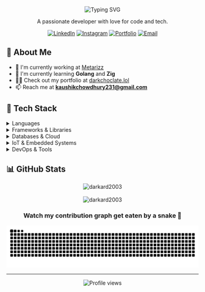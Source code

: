 <div align="center">
  <img src="https://readme-typing-svg.herokuapp.com?font=Fira+Code&size=30&duration=3000&pause=1000&color=2E96F7&center=true&vCenter=true&width=600&lines=Hi+👋,+I'm+Kaushik+Chowdhury;Full+Stack+Developer;Tech+Enthusiast" alt="Typing SVG" />
  <p>A passionate developer with love for code and tech.</p>
  
  [![LinkedIn](https://img.shields.io/badge/LinkedIn-0077B5?style=for-the-badge&logo=linkedin&logoColor=white)](https://linkedin.com/in/kaushik-chowdhury-379146266)
  [![Instagram](https://img.shields.io/badge/Instagram-E4405F?style=for-the-badge&logo=instagram&logoColor=white)](https://instagram.com/_.code._.life._)
  [![Portfolio](https://img.shields.io/badge/Portfolio-000000?style=for-the-badge&logo=About.me&logoColor=white)](https://www.darkchoclate.lol./)
  [![Email](https://img.shields.io/badge/Email-D14836?style=for-the-badge&logo=gmail&logoColor=white)](mailto:kaushikchowdhury231@gmail.com)
</div>

## 💫 About Me

- 🔭 I'm currently working  at [Metarizz](https://www.metarizz.com/)
- 🌱 I'm currently learning **Golang** and **Zig**
- 👨‍💻 Check out my portfolio at [darkchoclate.lol](https://www.darkchoclate.lol./)
- 📫 Reach me at **kaushikchowdhury231@gmail.com**

## 🚀 Tech Stack

<details>
  <summary>Languages</summary>
  <br>
  <p align="left">
    <img src="https://img.shields.io/badge/Python-3776AB?style=for-the-badge&logo=python&logoColor=white" alt="Python">
    <img src="https://img.shields.io/badge/JavaScript-F7DF1E?style=for-the-badge&logo=javascript&logoColor=black" alt="JavaScript">
    <img src="https://img.shields.io/badge/TypeScript-3178C6?style=for-the-badge&logo=typescript&logoColor=white" alt="TypeScript">
    <img src="https://img.shields.io/badge/C-00599C?style=for-the-badge&logo=c&logoColor=white" alt="C">
    <img src="https://img.shields.io/badge/C++-00599C?style=for-the-badge&logo=c%2B%2B&logoColor=white" alt="C++">
    <img src="https://img.shields.io/badge/Go-00ADD8?style=for-the-badge&logo=go&logoColor=white" alt="Go">
    <img src="https://img.shields.io/badge/Dart-0175C2?style=for-the-badge&logo=dart&logoColor=white" alt="Dart">
    <img src="https://img.shields.io/badge/Kotlin-7F52FF?style=for-the-badge&logo=kotlin&logoColor=white" alt="Kotlin">
    <img src="https://img.shields.io/badge/Zig-F7A41D?style=for-the-badge&logo=zig&logoColor=white" alt="Zig">
  </p>
</details>

<details>
  <summary>Frameworks & Libraries</summary>
  <br>
  <p align="left">
    <img src="https://img.shields.io/badge/Angular-DD0031?style=for-the-badge&logo=angular&logoColor=white" alt="Angular">
    <img src="https://img.shields.io/badge/Astro-FF5D01?style=for-the-badge&logo=astro&logoColor=white" alt="Astro">
    <img src="https://img.shields.io/badge/Django-092E20?style=for-the-badge&logo=django&logoColor=white" alt="Django">
    <img src="https://img.shields.io/badge/Flask-000000?style=for-the-badge&logo=flask&logoColor=white" alt="Flask">
    <img src="https://img.shields.io/badge/FastAPI-009688?style=for-the-badge&logo=fastapi&logoColor=white" alt="FastAPI">
    <img src="https://img.shields.io/badge/Flutter-02569B?style=for-the-badge&logo=flutter&logoColor=white" alt="Flutter">
  </p>
</details>

<details>
  <summary>Databases & Cloud</summary>
  <br>
  <p align="left">
    <img src="https://img.shields.io/badge/MongoDB-47A248?style=for-the-badge&logo=mongodb&logoColor=white" alt="MongoDB">
    <img src="https://img.shields.io/badge/MySQL-4479A1?style=for-the-badge&logo=mysql&logoColor=white" alt="MySQL">
    <img src="https://img.shields.io/badge/SQLite-003B57?style=for-the-badge&logo=sqlite&logoColor=white" alt="SQLite">
    <img src="https://img.shields.io/badge/Firebase-FFCA28?style=for-the-badge&logo=firebase&logoColor=black" alt="Firebase">
    <img src="https://img.shields.io/badge/Google_Cloud-4285F4?style=for-the-badge&logo=google-cloud&logoColor=white" alt="GCP">
    <img src="https://img.shields.io/badge/Hive_DB-FDEE21?style=for-the-badge&logo=apache-hive&logoColor=black" alt="Hive DB">
  </p>
</details>

<details>
  <summary>IoT & Embedded Systems</summary>
  <br>
  <p align="left">
    <img src="https://img.shields.io/badge/Arduino-00979D?style=for-the-badge&logo=arduino&logoColor=white" alt="Arduino">
    <img src="https://img.shields.io/badge/PlatformIO-FF7F00?style=for-the-badge&logo=platformio&logoColor=white" alt="PlatformIO">
    <img src="https://img.shields.io/badge/ESP32-E7352C?style=for-the-badge&logo=espressif&logoColor=white" alt="ESP32">
    <img src="https://img.shields.io/badge/Raspberry%20Pi-A22846?style=for-the-badge&logo=raspberry-pi&logoColor=white" alt="Raspberry Pi">
    <img src="https://img.shields.io/badge/Embedded_C/C++-00599C?style=for-the-badge&logo=c%2B%2B&logoColor=white" alt="Embedded C/C++">
    <img src="https://img.shields.io/badge/Sensors-4285F4?style=for-the-badge&logo=adafruit&logoColor=white" alt="Sensors">
  </p>
</details>

<details>
  <summary>DevOps & Tools</summary>
  <br>
  <p align="left">
    <img src="https://img.shields.io/badge/Git-F05032?style=for-the-badge&logo=git&logoColor=white" alt="Git">
    <img src="https://img.shields.io/badge/Linux-FCC624?style=for-the-badge&logo=linux&logoColor=black" alt="Linux">
    <img src="https://img.shields.io/badge/Bash-4EAA25?style=for-the-badge&logo=gnu-bash&logoColor=white" alt="Bash">
    <img src="https://img.shields.io/badge/Android-3DDC84?style=for-the-badge&logo=android&logoColor=white" alt="Android">
    <img src="https://img.shields.io/badge/Qt-41CD52?style=for-the-badge&logo=qt&logoColor=white" alt="Qt">
  </p>
</details>

## 📊 GitHub Stats

<div align="center">
  <img src="https://github-readme-stats.vercel.app/api/top-langs?username=darkard2003&layout=compact&theme=tokyonight&hide_border=true&cache_seconds=86400" alt="darkard2003" />
  <br><br>
  <img src="https://github-readme-streak-stats.herokuapp.com?user=darkard2003&theme=tokyonight&hide_border=true&date_format=M%20j%5B%2C%20Y%5D&ring=2E96F7&fire=2E96F7&currStreakLabel=2E96F7" alt="darkard2003" />
  
  <h3>Watch my contribution graph get eaten by a snake 🐍</h3>
  
  <img src="https://raw.githubusercontent.com/darkard2003/darkard2003/output/github-contribution-grid-snake-dark.svg" alt="Snake Animation" />
</div>

---

<div align="center">
  <img src="https://komarev.com/ghpvc/?username=darkard2003&style=flat-square&color=blue" alt="Profile views" />
</div>
